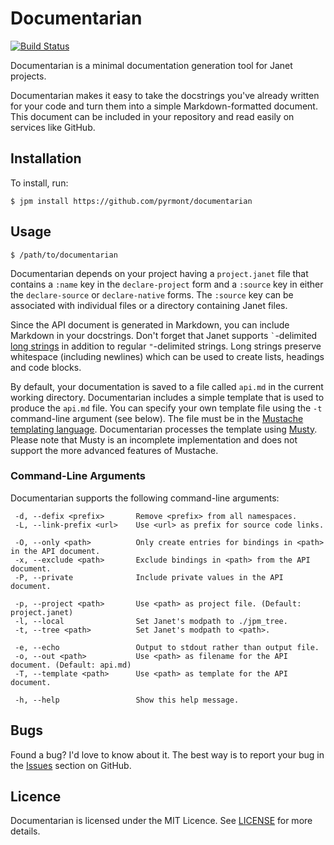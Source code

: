 # Documentarian

[![Build Status][icon]][status]

[icon]: https://github.com/pyrmont/documentarian/workflows/build/badge.svg
[status]: https://github.com/pyrmont/documentarian/actions?query=workflow%3Abuild

Documentarian is a minimal documentation generation tool for Janet projects.

Documentarian makes it easy to take the docstrings you've already written for
your code and turn them into a simple Markdown-formatted document. This document
can be included in your repository and read easily on services like GitHub.

## Installation

To install, run:

```shell
$ jpm install https://github.com/pyrmont/documentarian
```

## Usage

```shell
$ /path/to/documentarian
```

Documentarian depends on your project having a `project.janet` file that
contains a `:name` key in the `declare-project` form and a `:source` key in
either the `declare-source` or `declare-native` forms. The `:source` key can be
associated with individual files or a directory containing Janet files.

Since the API document is generated in Markdown, you can include Markdown in
your docstrings. Don't forget that Janet supports `` ` ``-delimited
[long strings][ls] in addition to regular `"`-delimited strings. Long strings
preserve whitespace (including newlines) which can be used to create lists,
headings and code blocks.

[ls]: https://janet-lang.org/docs/strings.html

By default, your documentation is saved to a file called `api.md` in the
current working directory. Documentarian includes a simple template that is
used to produce the `api.md` file. You can specify your own template file using
the `-t` command-line argument (see below). The file must be in the [Mustache
templating language][mustache]. Documentarian processes the template using
[Musty][]. Please note that Musty is an incomplete implementation and does not
support the more advanced features of Mustache.

[mustache]: http://mustache.github.io
[Musty]: https://github.com/pyrmont/musty

### Command-Line Arguments

Documentarian supports the following command-line arguments:

```
 -d, --defix <prefix>       Remove <prefix> from all namespaces.
 -L, --link-prefix <url>    Use <url> as prefix for source code links.

 -O, --only <path>          Only create entries for bindings in <path> in the API document.
 -x, --exclude <path>       Exclude bindings in <path> from the API document.
 -P, --private              Include private values in the API document.

 -p, --project <path>       Use <path> as project file. (Default: project.janet)
 -l, --local                Set Janet's modpath to ./jpm_tree.
 -t, --tree <path>          Set Janet's modpath to <path>.

 -e, --echo                 Output to stdout rather than output file.
 -o, --out <path>           Use <path> as filename for the API document. (Default: api.md)
 -T, --template <path>      Use <path> as template for the API document.

 -h, --help                 Show this help message.
```

## Bugs

Found a bug? I'd love to know about it. The best way is to report your bug in
the [Issues][] section on GitHub.

[Issues]: https://github.com/pyrmont/documentarian/issues

## Licence

Documentarian is licensed under the MIT Licence. See [LICENSE][] for more
details.

[LICENSE]: https://github.com/pyrmont/documentarian/blob/master/LICENSE
